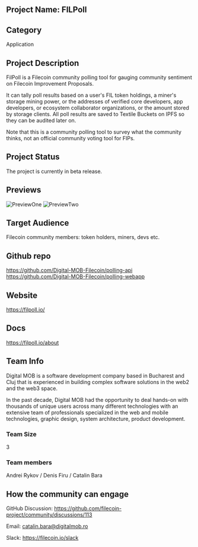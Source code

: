 ## Project Name: FILPoll

## Category
Application

## Project Description
FilPoll is a Filecoin community polling tool for gauging community sentiment on Filecoin Improvement Proposals.

It can tally poll results based on a user's FIL token holdings, a miner's storage mining power, or the addresses of verified core developers, app developers, or ecosystem collaborator organizations, or the amount stored by storage clients. All poll results are saved to Textile Buckets on IPFS so they can be audited later on.

Note that this is a community polling tool to survey what the community thinks, not an official community voting tool for FIPs.

## Project Status
The project is currently in beta release.

## Previews
![PreviewOne](https://user-images.githubusercontent.com/4047772/113169578-6ab0ad00-924e-11eb-91d0-377097de7f5c.png)
![PreviewTwo](https://user-images.githubusercontent.com/4047772/113169583-6b494380-924e-11eb-8069-3deca2545fcb.png)

## Target Audience
Filecoin community members: token holders, miners, devs etc.

## Github repo
https://github.com/Digital-MOB-Filecoin/polling-api
https://github.com/Digital-MOB-Filecoin/polling-webapp

## Website
https://filpoll.io/

## Docs
https://filpoll.io/about

## Team Info
Digital MOB is a software development company based in Bucharest and Cluj that is experienced in building complex software solutions in the web2 and the web3 space.

In the past decade, Digital MOB had the opportunity to deal hands-on with thousands of unique users across many different technologies with an extensive team of professionals specialized in the web and mobile technologies, graphic design, system architecture, product development.

### Team Size
3

### Team members
Andrei Rykov / Denis Firu / Catalin Bara

## How the community can engage
GitHub Discussion: https://github.com/filecoin-project/community/discussions/113

Email:  catalin.bara@digitalmob.ro

Slack: https://filecoin.io/slack

